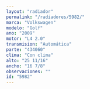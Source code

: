 ```yaml
---
layout: "radiador"
permalink: "/radiadores/5982/"
marca: "Volkswagen"
modelo: "Golf"
ano: "2009"
motor: "L4 2.0"
transmision: "Automática"
parte: "434060"
clima: "Con clima"
alto: "25 11/16"
ancho: "16 7/8"
observaciones: ""
id: "5982"
---
```


